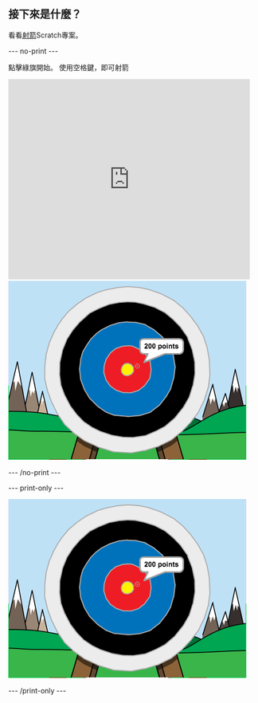 ## 接下來是什麼？

看看[射箭](https://projects.raspberrypi.org/en/projects/archery)Scratch專案。

--- no-print ---

點擊綠旗開始。 使用空格鍵，即可射箭

<div class="scratch-preview">
  <iframe allowtransparency="true" width="485" height="402" src="https://scratch.mit.edu/projects/embed/114760038/?autostart=false" frameborder="0" scrolling="no"></iframe>
  <img src="images/archery-final.png">
</div>

--- /no-print ---

--- print-only ---

![完成專案](images/archery-final.png)

--- /print-only ---
